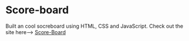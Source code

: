 # Score-board

Built an cool socreboard using HTML, CSS and JavaScript. Check out the site here--> [Score-Board](https://rainbow-lolly-4d1bf2.netlify.app/)
 
